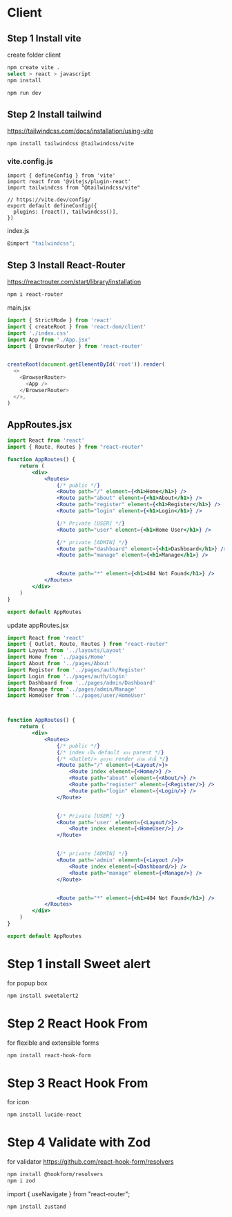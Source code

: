 # Client

## Step 1 Install vite
create folder client
```bash
npm create vite .
select > react > javascript
npm install

npm run dev
```

## Step 2 Install tailwind
https://tailwindcss.com/docs/installation/using-vite
```bash
npm install tailwindcss @tailwindcss/vite
```
### vite.config.js
```
import { defineConfig } from 'vite'
import react from '@vitejs/plugin-react'
import tailwindcss from "@tailwindcss/vite"

// https://vite.dev/config/
export default defineConfig({
  plugins: [react(), tailwindcss()],
})

```
index.js
```js
@import "tailwindcss";
```

## Step 3 Install React-Router
https://reactrouter.com/start/library/installation
```bash
npm i react-router
```
main.jsx
```js
import { StrictMode } from 'react'
import { createRoot } from 'react-dom/client'
import './index.css'
import App from './App.jsx'
import { BrowserRouter } from 'react-router'


createRoot(document.getElementById('root')).render(
  <>
    <BrowserRouter>
      <App />
    </BrowserRouter>
  </>,
)

```

## AppRoutes.jsx
```jsx
import React from 'react'
import { Route, Routes } from "react-router"

function AppRoutes() {
    return (
        <div>
            <Routes>
                {/* public */}
                <Route path="/" element={<h1>Home</h1>} />
                <Route path="about" element={<h1>About</h1>} />
                <Route path="register" element={<h1>Register</h1>} />
                <Route path="login" element={<h1>Login</h1>} />

                {/* Private [USER] */}
                <Route path="user" element={<h1>Home User</h1>} />

                {/* private [ADMIN] */}
                <Route path="dashboard" element={<h1>Dashboard</h1>} />
                <Route path="manage" element={<h1>Manage</h1>} />


                <Route path="*" element={<h1>404 Not Found</h1>} />
            </Routes>
        </div>
    )
}

export default AppRoutes
```
update appRoutes.jsx

```jsx
import React from 'react'
import { Outlet, Route, Routes } from "react-router"
import Layout from '../layouts/Layout'
import Home from '../pages/Home'
import About from '../pages/About'
import Register from '../pages/auth/Register'
import Login from '../pages/auth/Login'
import Dashboard from '../pages/admin/Dashboard'
import Manage from '../pages/admin/Manage'
import HomeUser from '../pages/user/HomeUser'



function AppRoutes() {
    return (
        <div>
            <Routes>
                {/* public */}
                {/* index เป็น default ของ parent */}
                {/* <Outlet/> ลูกๆจะ render ผ่าน ตัวนี้ */}
                <Route path="/" element={<Layout/>}>
                    <Route index element={<Home/>} />
                    <Route path="about" element={<About/>} />
                    <Route path="register" element={<Register/>} />
                    <Route path="login" element={<Login/>} />
                </Route>


                {/* Private [USER] */}
                <Route path='user' element={<Layout/>}>
                    <Route index element={<HomeUser/>} />
                </Route>


                {/* private [ADMIN] */}
                <Route path='admin' element={<Layout />}>
                    <Route index element={<Dashboard/>} />
                    <Route path="manage" element={<Manage/>} />
                </Route>


                <Route path="*" element={<h1>404 Not Found</h1>} />
            </Routes>
        </div>
    )
}

export default AppRoutes
```

# Step 1 install Sweet alert
for popup box
```bash
npm install sweetalert2
```
# Step 2 React Hook From
for flexible and extensible forms
```bash
npm install react-hook-form
```
# Step 3 React Hook From
for icon 
```bash
npm install lucide-react
```
# Step 4 Validate with Zod
for validator https://github.com/react-hook-form/resolvers
```bash
npm install @hookform/resolvers
npm i zod
```

import { useNavigate } from "react-router";

```bash
npm install zustand
```
